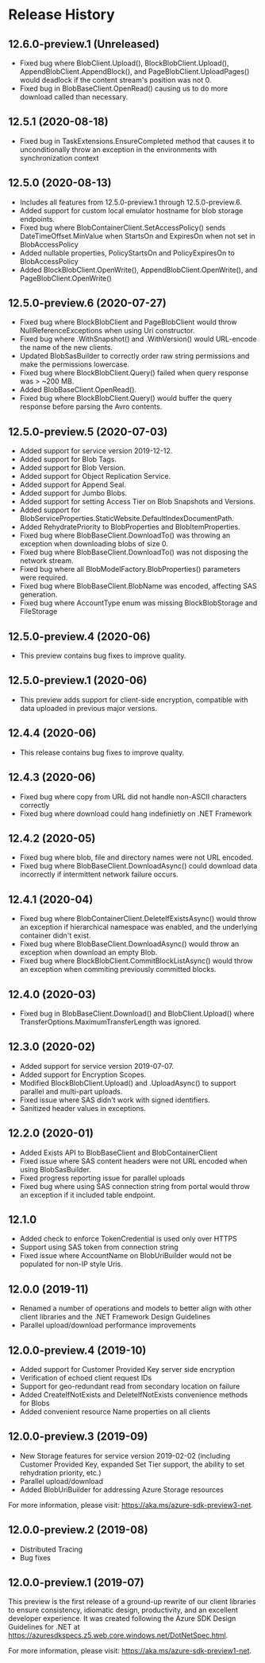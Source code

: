 # Release History

## 12.6.0-preview.1 (Unreleased)
- Fixed bug where BlobClient.Upload(), BlockBlobClient.Upload(), AppendBlobClient.AppendBlock(), and PageBlobClient.UploadPages() would deadlock if the content stream's position was not 0.
- Fixed bug in BlobBaseClient.OpenRead() causing us to do more download called than necessary.

## 12.5.1 (2020-08-18)
- Fixed bug in TaskExtensions.EnsureCompleted method that causes it to unconditionally throw an exception in the environments with synchronization context

## 12.5.0 (2020-08-13)
- Includes all features from 12.5.0-preview.1 through 12.5.0-preview.6.
- Added support for custom local emulator hostname for blob storage endpoints.
- Fixed bug where BlobContainerClient.SetAccessPolicy() sends DateTimeOffset.MinValue when StartsOn and ExpiresOn when not set in BlobAccessPolicy
- Added nullable properties, PolicyStartsOn and PolicyExpiresOn to BlobAccessPolicy
- Added BlockBlobClient.OpenWrite(), AppendBlobClient.OpenWrite(), and PageBlobClient.OpenWrite()

## 12.5.0-preview.6 (2020-07-27)
- Fixed bug where BlockBlobClient and PageBlobClient would throw NullReferenceExceptions when using Uri constructor.
- Fixed bug where .WithSnapshot() and .WithVersion() would URL-encode the name of the new clients.
- Updated BlobSasBuilder to correctly order raw string permissions and make the permissions lowercase.
- Fixed bug where BlockBlobClient.Query() failed when query response was > ~200 MB.
- Added BlobBaseClient.OpenRead().
- Fixed bug where BlockBlobClient.Query() would buffer the query response before parsing the Avro contents.

## 12.5.0-preview.5 (2020-07-03)
- Added support for service version 2019-12-12.
- Added support for Blob Tags.
- Added support for Blob Version.
- Added support for Object Replication Service.
- Added support for Append Seal.
- Added support for Jumbo Blobs.
- Added support for setting Access Tier on Blob Snapshots and Versions.
- Added support for BlobServiceProperties.StaticWebsite.DefaultIndexDocumentPath.
- Added RehydratePriority to BlobProperties and BlobItemProperties.
- Fixed bug where BlobBaseClient.DownloadTo() was throwing an exception when downloading blobs of size 0.
- Fixed bug where BlobBaseClient.DownloadTo() was not disposing the network stream.
- Fixed bug where all BlobModelFactory.BlobProperties() parameters were required.
- Fixed bug where BlobBaseClient.BlobName was encoded, affecting SAS generation.
- Fixed bug where AccountType enum was missing BlockBlobStorage and FileStorage

## 12.5.0-preview.4 (2020-06)
- This preview contains bug fixes to improve quality.

## 12.5.0-preview.1 (2020-06)
- This preview adds support for client-side encryption, compatible with data uploaded in previous major versions.

## 12.4.4 (2020-06)
- This release contains bug fixes to improve quality.

## 12.4.3 (2020-06)
- Fixed bug where copy from URL did not handle non-ASCII characters correctly
- Fixed bug where download could hang indefinietly on .NET Framework

## 12.4.2 (2020-05)
- Fixed bug where blob, file and directory names were not URL encoded.
- Fixed bug where BlobBaseClient.DownloadAsync() could download data incorrectly if intermittent network failure occurs.

## 12.4.1 (2020-04)
- Fixed bug where BlobContainerClient.DeleteIfExistsAsync() would throw an exception if hierarchical namespace was enabled, and the underlying container didn't exist.
- Fixed bug where BlobBaseClient.DownloadAsync() would throw an exception when download an empty Blob.
- Fixed bug where BlockBlobClient.CommitBlockListAsync() would throw an exception when commiting previously committed blocks.

## 12.4.0 (2020-03)
- Fixed bug in BlobBaseClient.Download() and BlobClient.Upload() where TransferOptions.MaximumTransferLength was ignored.

## 12.3.0 (2020-02)
- Added support for service version 2019-07-07.
- Added support for Encryption Scopes.
- Modified BlockBlobClient.Upload() and .UploadAsync() to support parallel and multi-part uploads.
- Fixed issue where SAS didn't work with signed identifiers.
- Sanitized header values in exceptions.

## 12.2.0 (2020-01)
 - Added Exists API to BlobBaseClient and BlobContainerClient
 - Fixed issue where SAS content headers were not URL encoded when using BlobSasBuilder.
 - Fixed progress reporting issue for parallel uploads
 - Fixed bug where using SAS connection string from portal would throw an exception if it included
   table endpoint.

## 12.1.0
- Added check to enforce TokenCredential is used only over HTTPS
- Support using SAS token from connection string
- Fixed issue where AccountName on BlobUriBuilder would not be populated
  for non-IP style Uris.

## 12.0.0 (2019-11)
- Renamed a number of operations and models to better align with other client
  libraries and the .NET Framework Design Guidelines
- Parallel upload/download performance improvements

## 12.0.0-preview.4 (2019-10)
- Added support for Customer Provided Key server side encryption
- Verification of echoed client request IDs
- Support for geo-redundant read from secondary location on failure
- Added CreateIfNotExists and DeleteIfNotExists convenience methods for Blobs
- Added convenient resource Name properties on all clients

## 12.0.0-preview.3 (2019-09)
- New Storage features for service version 2019-02-02 (including Customer
  Provided Key, expanded Set Tier support, the ability to set rehydration
  priority, etc.)
- Parallel upload/download
- Added BlobUriBuilder for addressing Azure Storage resources

For more information, please visit: https://aka.ms/azure-sdk-preview3-net.

## 12.0.0-preview.2 (2019-08)
- Distributed Tracing
- Bug fixes

## 12.0.0-preview.1 (2019-07)
This preview is the first release of a ground-up rewrite of our client
libraries to ensure consistency, idiomatic design, productivity, and an
excellent developer experience.  It was created following the Azure SDK Design
Guidelines for .NET at https://azuresdkspecs.z5.web.core.windows.net/DotNetSpec.html.

For more information, please visit: https://aka.ms/azure-sdk-preview1-net.
